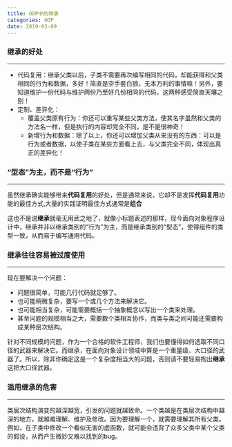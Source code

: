 ```yaml
---
title: OOP中的继承
categories: OOP
date: 2019-03-09
---
```


### 继承的好处
---
* 代码复用：继承父类以后，子类不需要再次编写相同的代码，却能获得和父类相同的行为和数据，多好！简直是空手套白狼，无本万利的事情嘛！另外，要知道维护一份代码与维护两份乃至好几份相同的代码，这两种感受简直天壤之别！
* 定制、差异化：
    * 覆盖父类原有行为：你还可以重写某些父类方法，使其名字虽然和父类的方法名一样，但是执行的内容却完全不同，是不是很神奇！
    * 新增行为和数据：除了以上，你还可以增加父类从来没有的东西：可以是行为或者数据，以使子类在某些方面看上去，与父类完全不同，体现出真正的差异化！

### “型态”为主，而不是“行为”
---
虽然继承确实能够带来**代码复用**的好处，但是通常来说，它却不是发挥**代码复用**功能的最佳方式,大量的实践证明最佳方式通常是**组合**

这也不是说**继承**就毫无用武之地了，就像小标题表述的那样，现今面向对象程序设计中，继承并非以继承类别的“行为”为主，而是继承类别的“型态”，使得组件的类型一致，从而易于编写通用代码。

### 继承往往容易被过度使用
---
现在要解决一个问题：
* 问题很简单，可能几行代码就足够了。
* 也可能稍微复杂，要写一个或几个方法来解决它。
* 也可能相当复杂，可能需要概括一个抽象概念以写出一个类来处理。
* 甚至问题的规模相当之大，需要数个类相互协作，而类与类之间可能还需要构成某种层次结构。

针对不同规模的问题，作为一个合格的软件工程师，我们也要懂得如何选取不同口径的武器来解决它。而继承，在面向对象设计领域中算是一个重量级、大口径的武器了。所以，除非你确定这是一个复杂度相当大的问题，否则请不要轻易掏出**继承**这把大口径武器。

### 滥用继承的危害
---
类层次结构演变的越深越宽，引发的问题就越致命。一个类越是在类层次结构中越深的地方，就越难理解、维护及修改。因为要理解一个，就需要理解其所有父类。例如，在子类中修改一个看似无害的虚函数，就可能会违背了众多父类中某个父类的假设，从而产生微妙又难以找到的bug。